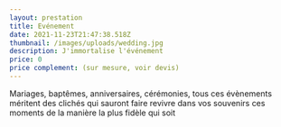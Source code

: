 ```yaml
---
layout: prestation
title: Evénement
date: 2021-11-23T21:47:38.518Z
thumbnail: /images/uploads/wedding.jpg
description: J'immortalise l'événement
price: 0
price complement: (sur mesure, voir devis)
---
```

Mariages, baptêmes, anniversaires, cérémonies, tous ces évènements méritent des clichés qui sauront faire revivre dans vos souvenirs ces moments de la manière la plus fidèle qui soit